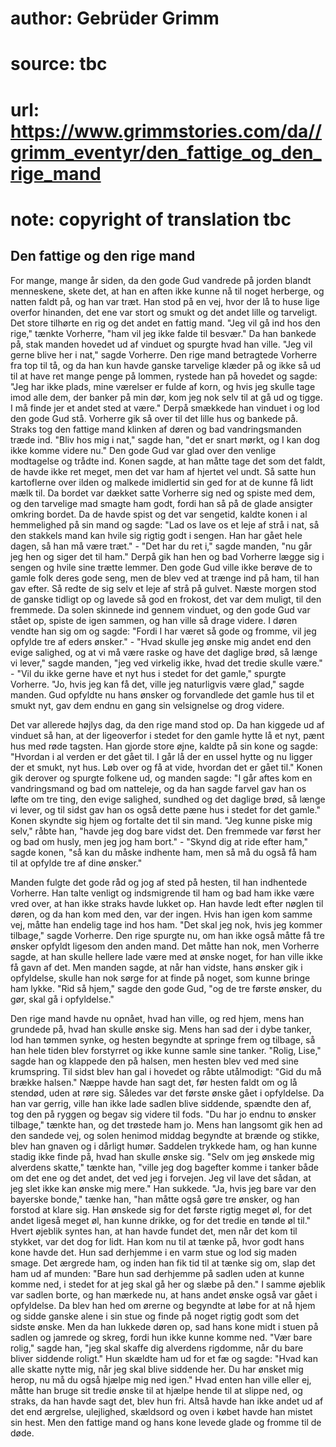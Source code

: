 # author: Gebrüder Grimm
# source: tbc
# url: https://www.grimmstories.com/da//grimm_eventyr/den_fattige_og_den_rige_mand
# note: copyright of translation tbc

## Den fattige og den rige mand 

For mange, mange år siden, da den gode Gud vandrede på jorden blandt
menneskene, skete det, at han en aften ikke kunne nå til noget herberge,
og natten faldt på, og han var træt. Han stod på en vej, hvor der lå to
huse lige overfor hinanden, det ene var stort og smukt og det andet
lille og tarveligt. Det store tilhørte en rig og det andet en fattig
mand. "Jeg vil gå ind hos den rige," tænkte Vorherre, "ham vil jeg
ikke falde til besvær." Da han bankede på, stak manden hovedet ud af
vinduet og spurgte hvad han ville. "Jeg vil gerne blive her i nat,"
sagde Vorherre. Den rige mand betragtede Vorherre fra top til tå, og da
han kun havde ganske tarvelige klæder på og ikke så ud til at have ret
mange penge på lommen, rystede han på hovedet og sagde: "Jeg har ikke
plads, mine værelser er fulde af korn, og hvis jeg skulle tage imod alle
dem, der banker på min dør, kom jeg nok selv til at gå ud og tigge. I må
finde jer et andet sted at være." Derpå smækkede han vinduet i og lod
den gode Gud stå. Vorherre gik så over til det lille hus og bankede på.
Straks tog den fattige mand klinken af døren og bad vandringsmanden
træde ind. "Bliv hos mig i nat," sagde han, "det er snart mørkt, og I
kan dog ikke komme videre nu." Den gode Gud var glad over den venlige
modtagelse og trådte ind. Konen sagde, at han måtte tage det som det
faldt, de havde ikke ret meget, men det var ham af hjertet vel undt. Så
satte hun kartoflerne over ilden og malkede imidlertid sin ged for at de
kunne få lidt mælk til. Da bordet var dækket satte Vorherre sig ned og
spiste med dem, og den tarvelige mad smagte ham godt, fordi han så på de
glade ansigter omkring bordet. Da de havde spist og det var sengetid,
kaldte konen i al hemmelighed på sin mand og sagde: "Lad os lave os et
leje af strå i nat, så den stakkels mand kan hvile sig rigtig godt i
sengen. Han har gået hele dagen, så han må være træt." - "Det har du
ret i," sagde manden, "nu går jeg hen og siger det til ham." Derpå
gik han hen og bad Vorherre lægge sig i sengen og hvile sine trætte
lemmer. Den gode Gud ville ikke berøve de to gamle folk deres gode seng,
men de blev ved at trænge ind på ham, til han gav efter. Så redte de sig
selv et leje af strå på gulvet. Næste morgen stod de ganske tidligt op
og lavede så god en frokost, det var dem muligt, til den fremmede. Da
solen skinnede ind gennem vinduet, og den gode Gud var stået op, spiste
de igen sammen, og han ville så drage videre. I døren vendte han sig om
og sagde: "Fordi I har været så gode og fromme, vil jeg opfylde tre af
eders ønsker." - "Hvad skulle jeg ønske mig andet end den evige
salighed, og at vi må være raske og have det daglige brød, så længe vi
lever," sagde manden, "jeg ved virkelig ikke, hvad det tredie skulle
være." - "Vil du ikke gerne have et nyt hus i stedet for det gamle,"
spurgte Vorherre. "Jo, hvis jeg kan få det, ville jeg naturligvis være
glad," sagde manden. Gud opfyldte nu hans ønsker og forvandlede det
gamle hus til et smukt nyt, gav dem endnu en gang sin velsignelse og
drog videre.

Det var allerede højlys dag, da den rige mand stod op. Da han kiggede ud
af vinduet så han, at der ligeoverfor i stedet for den gamle hytte lå et
nyt, pænt hus med røde tagsten. Han gjorde store øjne, kaldte på sin
kone og sagde: "Hvordan i al verden er det gået til. I går lå der en
ussel hytte og nu ligger der et smukt, nyt hus. Løb over og få at vide,
hvordan det er gået til." Konen gik derover og spurgte folkene ud, og
manden sagde: "I går aftes kom en vandringsmand og bad om natteleje, og
da han sagde farvel gav han os løfte om tre ting, den evige salighed,
sundhed og det daglige brød, så længe vi lever, og til sidst gav han os
også dette pæne hus i stedet for det gamle." Konen skyndte sig hjem og
fortalte det til sin mand. "Jeg kunne piske mig selv," råbte han,
"havde jeg dog bare vidst det. Den fremmede var først her og bad om
husly, men jeg jog ham bort." - "Skynd dig at ride efter ham," sagde
konen, "så kan du måske indhente ham, men så må du også få ham til at
opfylde tre af dine ønsker."

Manden fulgte det gode råd og jog af sted på hesten, til han indhentede
Vorherre. Han talte venligt og indsmigrende til ham og bad ham ikke være
vred over, at han ikke straks havde lukket op. Han havde ledt efter
nøglen til døren, og da han kom med den, var der ingen. Hvis han igen
kom samme vej, måtte han endelig tage ind hos ham. "Det skal jeg nok,
hvis jeg kommer tilbage," sagde Vorherre. Den rige spurgte nu, om han
ikke også måtte få tre ønsker opfyldt ligesom den anden mand. Det måtte
han nok, men Vorherre sagde, at han skulle hellere lade være med at
ønske noget, for han ville ikke få gavn af det. Men manden sagde, at når
han vidste, hans ønsker gik i opfyldelse, skulle han nok sørge for at
finde på noget, som kunne bringe ham lykke. "Rid så hjem," sagde den
gode Gud, "og de tre første ønsker, du gør, skal gå i opfyldelse."

Den rige mand havde nu opnået, hvad han ville, og red hjem, mens han
grundede på, hvad han skulle ønske sig. Mens han sad der i dybe tanker,
lod han tømmen synke, og hesten begyndte at springe frem og tilbage, så
han hele tiden blev forstyrret og ikke kunne samle sine tanker. "Rolig,
Lise," sagde han og klappede den på halsen, men hesten blev ved med
sine krumspring. Til sidst blev han gal i hovedet og råbte utålmodigt:
"Gid du må brække halsen." Næppe havde han sagt det, før hesten faldt
om og lå stendød, uden at røre sig. Således var det første ønske gået i
opfyldelse. Da han var gerrig, ville han ikke lade sadlen blive
siddende, spændte den af, tog den på ryggen og begav sig videre til
fods. "Du har jo endnu to ønsker tilbage," tænkte han, og det trøstede
ham jo. Mens han langsomt gik hen ad den sandede vej, og solen henimod
middag begyndte at brænde og stikke, blev han gnaven og i dårligt humør.
Saddelen trykkede ham, og han kunne stadig ikke finde på, hvad han
skulle ønske sig. "Selv om jeg ønskede mig alverdens skatte," tænkte
han, "ville jeg dog bagefter komme i tanker både om det ene og det
andet, det ved jeg i forvejen. Jeg vil lave det sådan, at jeg slet ikke
kan ønske mig mere." Han sukkede. "Ja, hvis jeg bare var den bayerske
bonde," tænke han, "han måtte også gøre tre ønsker, og han forstod at
klare sig. Han ønskede sig for det første rigtig meget øl, for det andet
ligeså meget øl, han kunne drikke, og for det tredie en tønde øl til."
Hvert øjeblik syntes han, at han havde fundet det, men når det kom til
stykket, var det dog for lidt. Han kom nu til at tænke på, hvor godt
hans kone havde det. Hun sad derhjemme i en varm stue og lod sig maden
smage. Det ærgrede ham, og inden han fik tid til at tænke sig om, slap
det ham ud af munden: "Bare hun sad derhjemme på sadlen uden at kunne
komme ned, i stedet for at jeg skal gå her og slæbe på den." I samme
øjeblik var sadlen borte, og han mærkede nu, at hans andet ønske også
var gået i opfyldelse. Da blev han hed om ørerne og begyndte at løbe for
at nå hjem og sidde ganske alene i sin stue og finde på noget rigtig
godt som det sidste ønske. Men da han lukkede døren op, sad hans kone
midt i stuen på sadlen og jamrede og skreg, fordi hun ikke kunne komme
ned. "Vær bare rolig," sagde han, "jeg skal skaffe dig alverdens
rigdomme, når du bare bliver siddende roligt." Hun skældte ham ud for
et fæ og sagde: "Hvad kan alle skatte nytte mig, når jeg skal blive
siddende her. Du har ønsket mig herop, nu må du også hjælpe mig ned
igen." Hvad enten han ville eller ej, måtte han bruge sit tredie ønske
til at hjælpe hende til at slippe ned, og straks, da han havde sagt det,
blev hun fri. Altså havde han ikke andet ud af det end ærgrelse,
ulejlighed, skældsord og oven i købet havde han mistet sin hest. Men den
fattige mand og hans kone levede glade og fromme til de døde.
